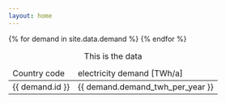 ```yaml
---
layout: home
---
```


<table>
    <caption>This is the data</caption>
    <thead>
        <tr>
            <td>Country code</td>
            <td>electricity demand [TWh/a]</td>
        </tr>
    </thead>
    <tbody>
    {% for demand in site.data.demand %}
        <tr>
            <td>{{ demand.id }}</td>
            <td>{{ demand.demand_twh_per_year }}</td>
        </tr>
    {% endfor %}
    </tbody>
</table>
